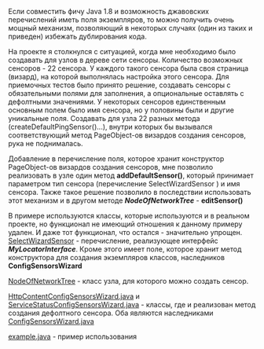 Если совместить фичу Java 1.8 и возможность джавовских перечислений иметь поля экземпляров, то можно получить очень мощный механизм, позволяющий в некоторых случаях (один из таких и приведен) избежать дублирования кода.

На проекте я столкнулся с ситуацией, когда мне необходимо было создавать для узлов в дереве сети сенсоры. Количество возможных сенсоров - 22 сенсора. У каждого такого сенсора была своя страница (визард), на которой выполнялась настройка этого сенсора. Для приемочных тестов было принято решение, создавать сенсоры с обязательными полями для заполнения, а опциональные оставлять с дефолтными значениями. У некоторых сенсоров единственным основным полем было имя сенсора, но у половины были и другие уникальные поля. Создавать для узла 22 разных метода (createDefaultPingSensor()...), внутри которых бы вызывался соответствующий метод PageObject-ов визардов создания сенсоров, рука не поднималась.

Добавление в перечисление поля, которое хранит конструктор PageObject-ов визардов создания сенсоров, мне позволило реализовать в узле один метод ****addDefaultSensor()****, который принимает параметром тип сенсора (перечисление SelectWizardSensor ) и имя сенсора. Также такое решение позволило в последствии использовать этот механизм и в другом методе ***NodeOfNetworkTree*** - ****editSensor()****

В примере используются классы, которые используются и в реальном проекте, но функционал не имеющий отношения к данному примеру удален. И даже тот функционал, что остался - значительно упрощен.
[SelectWizardSensor](src/main/java/SelectWizardSensor.java) - перечисление, реализующее интерфейс ***MyLocatorInterface***. Кроме этого имеет поле, которое хранит метод конструктора для создания экземпляров классов, наследников ****ConfigSensorsWizard****

[NodeOfNetworkTree](src/main/java/NodeOfNetworkTree.java) - класс узла, для которого можно создать сенсор.

[HttpContentConfigSensorsWizard.java](src/main/java/HttpContentConfigSensorsWizard.java) и [ServiceStatusConfigSensorsWizard.java](src/main/java/ServiceStatusConfigSensorsWizard.java) - классы, где и реализован метод создания дефолтного сенсора. Оба являются наследниками [ConfigSensorsWizard.java](src/main/java/ConfigSensorsWizard.java)

[example.java](src/test/java/example.java) - пример использования
